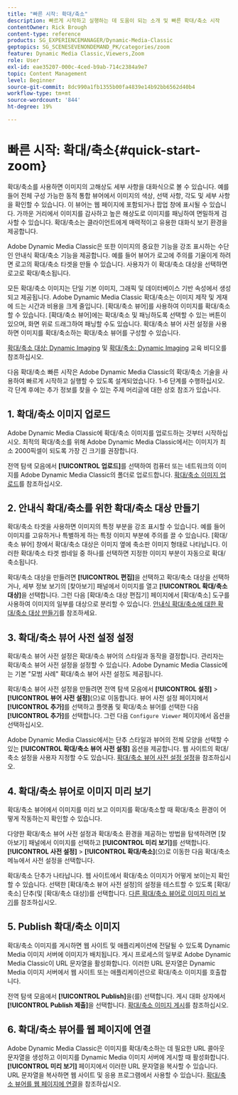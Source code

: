```yaml
---
title: "빠른 시작: 확대/축소"
description: 빠르게 시작하고 실행하는 데 도움이 되는 소개 및 빠른 확대/축소 시작
contentOwner: Rick Brough
content-type: reference
products: SG_EXPERIENCEMANAGER/Dynamic-Media-Classic
geptopics: SG_SCENESEVENONDEMAND_PK/categories/zoom
feature: Dynamic Media Classic,Viewers,Zoom
role: User
exl-id: eae35207-000c-4ced-b9ab-714c2384a9e7
topic: Content Management
level: Beginner
source-git-commit: 8dc990a1fb1355b00fa4839e14b92bb6562d40b4
workflow-type: tm+mt
source-wordcount: '844'
ht-degree: 19%

---
```


# 빠른 시작: 확대/축소{#quick-start-zoom}

확대/축소를 사용하면 이미지의 고해상도 세부 사항을 대화식으로 볼 수 있습니다. 예를 들어 전체 구성 가능한 동적 통합 뷰어에서 이미지의 색상, 선택 사항, 각도 및 세부 사항을 확인할 수 있습니다. 이 뷰어는 웹 페이지에 포함되거나 팝업 창에 표시될 수 있습니다. 가까운 거리에서 이미지를 감사하고 높은 해상도로 이미지를 패닝하여 면밀하게 검사할 수 있습니다. 확대/축소는 클라이언트에게 매력적이고 유용한 대화식 보기 환경을 제공합니다.

Adobe Dynamic Media Classic은 또한 이미지의 중요한 기능을 강조 표시하는 수단인 안내식 확대/축소 기능을 제공합니다. 예를 들어 뷰어가 로고에 주의를 기울이게 하려면 로고의 확대/축소 타겟을 만들 수 있습니다. 사용자가 이 확대/축소 대상을 선택하면 로고로 확대/축소됩니다.

모든 확대/축소 이미지는 단일 기본 이미지, 그래픽 및 데이터베이스 기반 속성에서 생성되고 제공됩니다. Adobe Dynamic Media Classic 확대/축소는 이미지 제작 및 게재에 드는 시간과 비용을 크게 줄입니다. [확대/축소 뷰어]를 사용하여 이미지를 확대/축소할 수 있습니다. [확대/축소 뷰어]에는 확대/축소 및 패닝하도록 선택할 수 있는 버튼이 있으며, 화면 위로 드래그하여 패닝할 수도 있습니다. 확대/축소 뷰어 사전 설정을 사용하면 이미지를 확대/축소하는 확대/축소 뷰어를 구성할 수 있습니다.

[확대/축소 대상: Dynamic Imaging](https://s7d5.scene7.com/s7viewers/html5/VideoViewer.html?videoserverurl=https://s7d5.scene7.com/is/content/&amp;emailurl=https://s7d5.scene7.com/s7/emailFriend&amp;serverUrl=https://s7d5.scene7.com/is/image/&amp;config=Scene7SharedAssets/Universal_HTML5_Video&amp;contenturl=https://s7d5.scene7.com/skins/&amp;asset=S7tutorials/559_Zoom%20Target%20Tool_converted%20renamed_Dynamic%20Imaging-AVS) 및 [확대/축소: Dynamic Imaging](https://s7d5.scene7.com/s7viewers/html5/VideoViewer.html?videoserverurl=https://s7d5.scene7.com/is/content/&amp;emailurl=https://s7d5.scene7.com/s7/emailFriend&amp;serverUrl=https://s7d5.scene7.com/is/image/&amp;config=Scene7SharedAssets/Universal_HTML5_Video&amp;contenturl=https://s7d5.scene7.com/skins/&amp;asset=S7tutorials/560_Zoom_converted%20renamed_Dynamic%20Imaging-AVS) 교육 비디오를 참조하십시오.

다음 확대/축소 빠른 시작은 Adobe Dynamic Media Classic의 확대/축소 기술을 사용하여 빠르게 시작하고 실행할 수 있도록 설계되었습니다. 1-6 단계를 수행하십시오. 각 단계 후에는 추가 정보를 찾을 수 있는 주제 머리글에 대한 상호 참조가 있습니다.

## 1. 확대/축소 이미지 업로드

Adobe Dynamic Media Classic에 확대/축소 이미지를 업로드하는 것부터 시작하십시오. 최적의 확대/축소를 위해 Adobe Dynamic Media Classic에서는 이미지가 최소 2000픽셀이 되도록 가장 긴 크기를 권장합니다.

전역 탐색 모음에서 **[!UICONTROL 업로드]**&#x200B;를 선택하여 컴퓨터 또는 네트워크의 이미지를 Adobe Dynamic Media Classic의 폴더로 업로드합니다. [확대/축소 이미지 업로드](uploading-zoom-images.md#uploading_zoom_images)를 참조하십시오.

## 2. 안내식 확대/축소를 위한 확대/축소 대상 만들기

확대/축소 타겟을 사용하면 이미지의 특정 부분을 강조 표시할 수 있습니다. 예를 들어 이미지를 고유하거나 특별하게 하는 특정 이미지 부분에 주의를 끌 수 있습니다. [확대/축소 뷰어] 창에서 확대/축소 대상은 이미지 옆에 축소판 이미지 형태로 나타납니다. 이러한 확대/축소 타겟 썸네일 중 하나를 선택하면 지정한 이미지 부분이 자동으로 확대/축소됩니다.

확대/축소 대상을 만들려면 **[!UICONTROL 편집]**&#x200B;을 선택하고 확대/축소 대상을 선택하거나, 세부 정보 보기의 [찾아보기] 패널에서 이미지를 열고 **[!UICONTROL 확대/축소 대상]**&#x200B;을 선택합니다. 그런 다음 [확대/축소 대상 편집기] 페이지에서 [확대/축소] 도구를 사용하여 이미지의 일부를 대상으로 분리할 수 있습니다. [안내식 확대/축소에 대한 확대/축소 대상 만들기](creating-zoom-targets-guided-zoom.md#creating_zoom_targets_for_guided_zoom)를 참조하세요.

## 3. 확대/축소 뷰어 사전 설정 설정

확대/축소 뷰어 사전 설정은 확대/축소 뷰어의 스타일과 동작을 결정합니다. 관리자는 확대/축소 뷰어 사전 설정을 설정할 수 있습니다. Adobe Dynamic Media Classic에는 기본 &quot;모범 사례&quot; 확대/축소 뷰어 사전 설정도 제공됩니다.

확대/축소 뷰어 사전 설정을 만들려면 전역 탐색 모음에서 **[!UICONTROL 설정]** > **[!UICONTROL 뷰어 사전 설정]**(으)로 이동합니다. 뷰어 사전 설정 페이지에서 **[!UICONTROL 추가]**&#x200B;를 선택하고 플랫폼 및 확대/축소 뷰어를 선택한 다음 **[!UICONTROL 추가]**&#x200B;를 선택합니다. 그런 다음 `Configure Viewer` 페이지에서 옵션을 선택하십시오.

Adobe Dynamic Media Classic에서는 단추 스타일과 뷰어의 전체 모양을 선택할 수 있는 **[!UICONTROL 확대/축소 뷰어 사전 설정]** 옵션을 제공합니다. 웹 사이트의 확대/축소 설정을 사용자 지정할 수도 있습니다. [확대/축소 뷰어 사전 설정 설정](setting-zoom-viewer-presets.md#setting_up_zoom_viewer_presets)을 참조하십시오.

## 4. 확대/축소 뷰어로 이미지 미리 보기

확대/축소 뷰어에서 이미지를 미리 보고 이미지를 확대/축소할 때 확대/축소 환경이 어떻게 작동하는지 확인할 수 있습니다.

다양한 확대/축소 뷰어 사전 설정과 확대/축소 환경을 제공하는 방법을 탐색하려면 [찾아보기] 패널에서 이미지를 선택하고 **[!UICONTROL 미리 보기]**&#x200B;를 선택합니다. **[!UICONTROL 사전 설정]** > **[!UICONTROL 확대/축소]**(으)로 이동한 다음 확대/축소 메뉴에서 사전 설정을 선택합니다.

확대/축소 단추가 나타납니다. 웹 사이트에서 확대/축소 이미지가 어떻게 보이는지 확인할 수 있습니다. 선택한 [확대/축소 뷰어 사전 설정]의 설정을 테스트할 수 있도록 [확대/축소] 단추(및 [확대/축소 대상])를 선택합니다. [다른 확대/축소 뷰어로 이미지 미리 보기](previewing-image-assets-different-zoom.md#previewing_image_assets_with_different_zoom_viewers)를 참조하십시오.

## 5. Publish 확대/축소 이미지

확대/축소 이미지를 게시하면 웹 사이트 및 애플리케이션에 전달될 수 있도록 Dynamic Media 이미지 서버에 이미지가 배치됩니다. 게시 프로세스의 일부로 Adobe Dynamic Media Classic이 URL 문자열을 활성화합니다. 이러한 URL 문자열은 Dynamic Media 이미지 서버에서 웹 사이트 또는 애플리케이션으로 확대/축소 이미지를 호출합니다.

전역 탐색 모음에서 **[!UICONTROL Publish]**&#x200B;을(를) 선택합니다. 게시 대화 상자에서 **[!UICONTROL Publish 제출]**&#x200B;을 선택합니다. [확대/축소 이미지 게시](publishing-zoom-images.md#publishing_zoom_images)를 참조하십시오.

## 6. 확대/축소 뷰어를 웹 페이지에 연결

Adobe Dynamic Media Classic은 이미지를 확대/축소하는 데 필요한 URL 콜아웃 문자열을 생성하고 이미지를 Dynamic Media 이미지 서버에 게시할 때 활성화합니다. **[!UICONTROL 미리 보기]** 페이지에서 이러한 URL 문자열을 복사할 수 있습니다. URL 문자열을 복사하면 웹 사이트 및 응용 프로그램에서 사용할 수 있습니다. [확대/축소 뷰어를 웹 페이지에 연결](linking-zoom-viewers-web-pages.md#linking_zoom_viewers_to_your_web_pages)을 참조하십시오.

